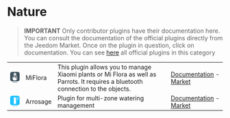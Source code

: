 
# Nature


>**IMPORTANT**
>Only contributor plugins have their documentation here. You can consult the documentation of the official plugins directly from the Jeedom Market. Once on the plugin in question, click on documentation.
>You can see [here](https://market.jeedom.com/index.php?v=d&p=market&type=plugin&categorie=nature) all official plugins in this category


| | | | |
|--- | --- | --- | ---|
|<img src="MiFlora/MiFlora_icon.png" class="pluginLogo" width="100" />|MiFlora|This plugin allows you to manage Xiaomi plants or Mi Flora as well as Parrots. It requires a bluetooth connection to the objects.|[Documentation](https://NextDom.github.io/plugin-MiFlora/fr_FR) - [Market](https://market.jeedom.com/index.php?v=d&p=market_display&id=2686)|
|<img src="arrosage/arrosage_icon.png" class="pluginLogo" width="100" />|Arrosage|Plugin for multi-zone watering management|[Documentation](https://jeedom.github.io/) - [Market](https://market.jeedom.com/index.php?v=d&p=market_display&id=2353)|
